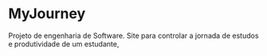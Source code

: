 # MyJourney
Projeto de engenharia de Software. Site para controlar a jornada de estudos e produtividade de um estudante, 
